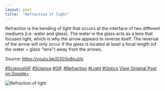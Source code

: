 ```yaml
---
layout: post
title:  "Refraction of light"
---
```


Refraction is the bending of light that occurs at the interface of two different mediums (i.e. water and glass). The water in the glass acts as a lens that focuses light, which is why the arrow appears to reverse itself. The reversal of the arrow will only occur if the glass is located at least a focal length (of the water + glass "lens") away from the arrows.  
  
Source: <https://youtu.be/G303o8pJzls>  
  
[#ScienceGIF](https://plus.google.com/s/%23ScienceGIF/posts) [#Science](https://plus.google.com/s/%23Science/posts) [#GIF](https://plus.google.com/s/%23GIF/posts) [#Refraction](https://plus.google.com/s/%23Refraction/posts) [#Light](https://plus.google.com/s/%23Light/posts) [#Optics](https://plus.google.com/s/%23Optics/posts)
[View Original Post on Google+](https://plus.google.com/+ColinSullender/posts/2rxQBXxa5aL)

![Refraction of light](/assets/img/2015-05-25-Refraction-of-light.gif)
